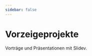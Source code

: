```yaml
---
sidebar: false
---
```


# Vorzeigeprojekte

Vorträge und Präsentationen mit Slidev.

<!-- Edit in ./docs/.vitepress/showcases.ts -->
<ShowCases />
